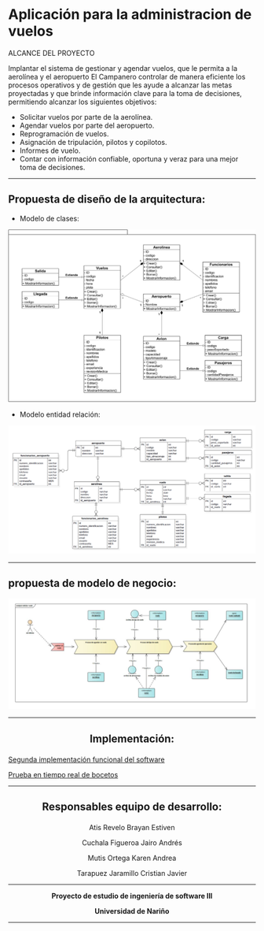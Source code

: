 # Aplicación para la administracion de vuelos

ALCANCE DEL PROYECTO

Implantar el sistema de gestionar y agendar vuelos, que le permita a la aerolínea y el aeropuerto El Campanero controlar de manera eficiente los procesos operativos y de gestión que les ayude a alcanzar las metas proyectadas y que brinde información clave para la toma de decisiones, permitiendo alcanzar los siguientes objetivos:
- Solicitar vuelos por parte de la aerolínea.
- Agendar vuelos por parte del aeropuerto.
- Reprogramación de vuelos.
- Asignación de tripulación, pilotos y copilotos.
- Informes de vuelo.
- Contar con información confiable, oportuna y veraz para una mejor toma de decisiones.

---

## Propuesta de diseño de la arquitectura:

- Modelo de clases:

<p align="center">
  <img src="https://github.com/StivenAtis/Aplicativo-Aeropuerto-El-Campanero/blob/main/media/Dise%C3%B1oUML.png" />
</p>

- Modelo entidad relación:

<p align="center">
  <img src="https://github.com/StivenAtis/Aplicativo-Aeropuerto-El-Campanero/blob/main/media/ER-Diagram.png" />
</p>

---

## propuesta de modelo de negocio:

<p align="center">
  <img src="https://github.com/StivenAtis/Aplicativo-Aeropuerto-El-Campanero/blob/main/media/Modelo%20de%20proceso%20de%20negocio.png" />
</p>

---

## <p align=center>Implementación:

[Segunda implementación funcional del software ](https://github.com/StivenAtis/App_Aeropuerto_El_Campanero/releases/tag/Sprint)


[Prueba en tiempo real de bocetos ](https://n9.cl/appcampanero)

---


## <p align=center>Responsables equipo de desarrollo:

<p align=center> Atis Revelo Brayan Estiven </p>
<p align=center> Cuchala Figueroa Jairo Andrés </p>
<p align=center> Mutis Ortega Karen Andrea </p>
<p align=center> Tarapuez Jaramillo Cristian Javier </p>

</p>

---

**<p align=center>
  Proyecto de estudio de ingeniería de software III**
</p>

**<p align=center>
Universidad de Nariño**
</p>

---
